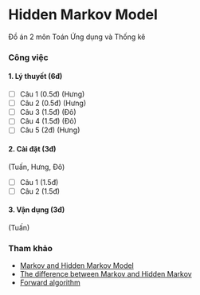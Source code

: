 # Hidden Markov Model
Đồ án 2 môn Toán Ứng dụng và Thống kê

### Công việc
#### 1. Lý thuyết (6đ)
- [ ] Câu 1 (0.5đ) (Hưng)
- [ ] Câu 2 (0.5đ) (Hưng)
- [ ] Câu 3 (1.5đ) (Đô)
- [ ] Câu 4 (1.5đ) (Đô)
- [ ] Câu 5 (2đ) (Hưng)
#### 2. Cài đặt (3đ)
(Tuấn, Hưng, Đô)
- [ ] Câu 1 (1.5đ)
- [ ] Câu 2 (1.5đ)
#### 3. Vận dụng (3đ)
(Tuấn)

### Tham khảo
- [Markov and Hidden Markov Model](https://towardsdatascience.com/markov-and-hidden-markov-model-3eec42298d75)
- [The difference between Markov and Hidden Markov](https://stackoverflow.com/a/24419604)
- [Forward algorithm](http://www.adeveloperdiary.com/data-science/machine-learning/forward-and-backward-algorithm-in-hidden-markov-model/)